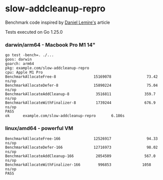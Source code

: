 # slow-addcleanup-repro

Benchmark code inspired by [Daniel Lemire's](https://lemire.me/blog/2023/05/19/the-absurd-cost-of-finalizers-in-go/) article

Tests executed on Go 1.25.0

### darwin/arm64 - Macbook Pro M1 14"
```
go test -bench=. ./...
goos: darwin
goarch: arm64
pkg: example.com/slow-addcleanup-repro
cpu: Apple M1 Pro
BenchmarkAllocateFree-8                 15169078                73.42 ns/op
BenchmarkAllocateDefer-8                15890224                75.04 ns/op
BenchmarkAllocateAddCleanup-8            3516811               359.7 ns/op
BenchmarkAllocateWithFinalizer-8         1739244               676.9 ns/op
PASS
ok      example.com/slow-addcleanup-repro       6.186s
```

### linux/amd64 - powerful VM
```
BenchmarkAllocateFree-166               12526917                94.33 ns/op
BenchmarkAllocateDefer-166              12716973                98.02 ns/op
BenchmarkAllocateAddCleanup-166          2054509               567.0 ns/op
BenchmarkAllocateWithFinalizer-166        996853              1058 ns/op
PASS
```
